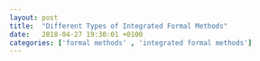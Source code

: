 ```yaml
---
layout: post
title:  "Different Types of Integrated Formal Methods"
date:   2018-04-27 19:30:01 +0100
categories: ['formal methods' , 'integrated formal methods']
---
```

